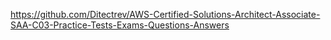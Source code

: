 https://github.com/Ditectrev/AWS-Certified-Solutions-Architect-Associate-SAA-C03-Practice-Tests-Exams-Questions-Answers